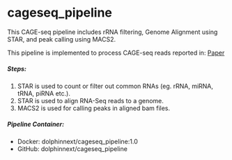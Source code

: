 # cageseq_pipeline

This CAGE-seq pipeline includes rRNA filtering, Genome Alignment using STAR, and peak calling using MACS2. 

This pipeline is implemented to process CAGE-seq reads reported in: [Paper](https://www.nature.com/articles/sdata2017112)

##### Steps:
  1. STAR is used to count or filter out common RNAs (eg. rRNA, miRNA, tRNA, piRNA etc.). 
  2. STAR is used to align RNA-Seq reads to a genome. 
  3. MACS2 is used for calling peaks in aligned bam files. 

##### Pipeline Container:
  * Docker: dolphinnext/cageseq\_pipeline:1.0
  * GitHub: dolphinnext/cageseq\_pipeline
